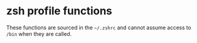 # zsh profile functions

These functions are sourced in the `~/.zshrc` and cannot assume access to `/bin` when they are called.
